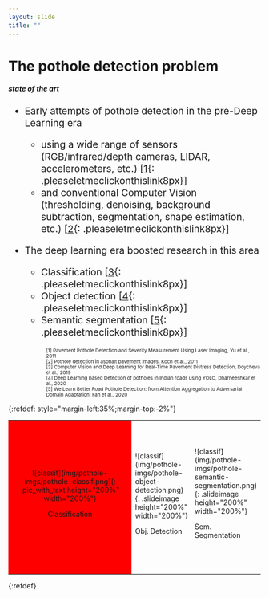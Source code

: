 ```yaml
---
layout: slide
title: ""
---
```


# The pothole detection problem
##### **state of the art**

<!--
<div class="pic_with_text">
<img src="img/pothole-imgs/pothole-classif.png" />
<div class="overlay">
<p>Classification</p>
</div>
</div>


<div class="pic_with_text">
<img src="img/pothole-imgs/pothole-object-detection.png" />
<div class="text_anim_over_pic">
<p>Obj. Detection</p>
</div>
</div>
-->

<div markdown="1" style="font-size:2vw;ul{font-size:10vw};">

- Early attempts of pothole detection in the pre-Deep Learning era
	- using a wide range of sensors (RGB/infrared/depth cameras, LIDAR, accelerometers, etc.) \[[1](https://ieeexplore.ieee.org/document/5978573){: .pleaseletmeclickonthislink8px}\]
	- and conventional Computer Vision (thresholding, denoising, background subtraction, segmentation, shape estimation, etc.) \[[2](https://www.researchgate.net/profile/Ioannis-Brilakis/publication/220371471_Pothole_detection_in_asphalt_pavement_images/links/59f4b2a9aca272607e2a84b6/Pothole-detection-in-asphalt-pavement-images.pdf){: .pleaseletmeclickonthislink8px}\]

- The deep learning era boosted research in this area
	- Classification \[[3](https://link.springer.com/chapter/10.1007%2F978-3-030-00220-6_72){: .pleaseletmeclickonthislink8px}\]
	- Object detection \[[4](https://ieeexplore.ieee.org/document/9112424){: .pleaseletmeclickonthislink8px}\]
	- Semantic segmentation \[[5](https://arxiv.org/abs/2008.06840){: .pleaseletmeclickonthislink8px}\]
</div>



<div markdown="1" style="font-size:1vw;ul{font-size:10vw};margin-left:15%;text-align:left;">
[1] Pavement Pothole Detection and Severity Measurement Using Laser Imaging, Yu et al., 2011<br>
[2] Pothole detection in asphalt pavement images, Koch et al., 2011<br>
[3] Computer Vision and Deep Learning for Real-Time Pavement Distress Detection, Doycheva et al., 2019<br>
[4] Deep Learning based Detection of potholes in Indian roads using YOLO, Dharneeshkar et al., 2020<br>
[5] We Learn Better Road Pothole Detection: from Attention Aggregation to Adversarial Domain Adaptation, Fan et al., 2020<br>
</div>

{:refdef: style="margin-left:35%;margin-top:-2%"}

<table>
 <tr>
  <td style="width:500px; height:300px; background-color:red;text-align:center; vertical-align:middle">
<div markdown="1" class="pic_with_text">
![classif](img/pothole-imgs/pothole-classif.png){: .pic_with_text height="200%" width="200%"}
<div markdown="1" class="text_anim_over_pic"><p class="text_anim_over_pic_content">Classification</p></div></div>
  </td>
  <td>
<div markdown="1" class="pic_with_text">
![classif](img/pothole-imgs/pothole-object-detection.png){: .slideimage height="200%" width="200%"}
<div markdown="1" class="text_anim_over_pic"><p class="text_anim_over_pic_content">Obj. Detection</p></div></div>
  </td>
  <td>
<div markdown="1" class="pic_with_text">
![classif](img/pothole-imgs/pothole-semantic-segmentation.png){: .slideimage height="200%" width="200%"}
<div markdown="1" class="text_anim_over_pic"><p class="text_anim_over_pic_content">Sem. Segmentation</p></div></div>
  </td>
 </tr>
</table> 
{:refdef}

<!--


- Facebook [Horizon](img/Welcome-to-Facebook-Horizon-Is8eXZco46Q.webm){: .pleaseletmeclickonthislink}

https://support.leapmotion.com/hc/en-us/articles/360004493377-What-happened-to-gesture-support-How-can-I-make-a-gesture-

- Google [Mediapipe](https://www.youtube.com/watch?v=j4GcRIAPgJw){: .pleaseletmeclickonthislink}
- Leap Motion [Cat Explorer](https://www.youtube.com/watch?v=9KCA44GZRQg){: .pleaseletmeclickonthislink} and [Orion](https://www.youtube.com/watch?v=rnlCGw-0R8g){: .pleaseletmeclickonthislink}
- Automotive [(Sony DepthSense)](https://www.sony-depthsensing.com/DepthSense/Markets/Automotive){: .pleaseletmeclickonthislink} or [BMW 7 Series - Gesture Control](https://www.youtube.com/watch?v=szyrQfgAaWo){: .pleaseletmeclickonthislink}
- Facebook [Horizon](https://www.youtube.com/watch?v=Is8eXZco46Q){: .pleaseletmeclickonthislink}
- Facebook [Horizon](https://www.youtube.com/watch?v=o67td5HFghI){: .pleaseletmeclickonthislink}

-->

